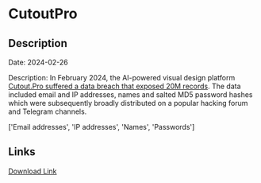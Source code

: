 # CutoutPro

## Description

Date: 2024-02-26

Description:
In February 2024, the AI-powered visual design platform <a href="https://twitter.com/H4ckManac/status/1762387053889675658" target="_blank" rel="noopener">Cutout.Pro suffered a data breach that exposed 20M records</a>. The data included email and IP addresses, names and salted MD5 password hashes which were subsequently broadly distributed on a popular hacking forum and Telegram channels.


['Email addresses', 'IP addresses', 'Names', 'Passwords']

## Links

[Download Link](https://link-to.net/1229997/648.4204742171827/dynamic/?r=aHR0cHM6Ly93d3cubWVkaWFmaXJlLmNvbS92aWV3L24zNUFBaDFTVjg1OHRxai9jdXRvdXQucHJvL2ZpbGU=)